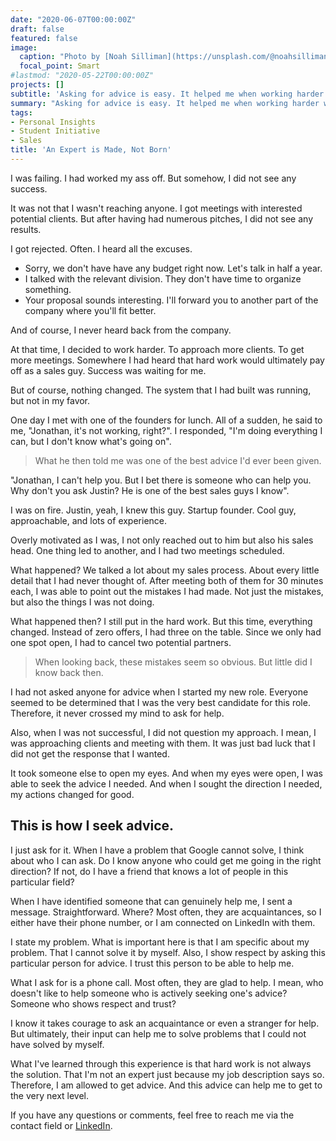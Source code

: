 ```yaml
---
date: "2020-06-07T00:00:00Z"
draft: false
featured: false
image:
  caption: "Photo by [Noah Silliman](https://unsplash.com/@noahsilliman) on [Unsplash](https://unsplash.com/photos/gzhyKEo_cbU)"
  focal_point: Smart
#lastmod: "2020-05-22T00:00:00Z"
projects: []
subtitle: 'Asking for advice is easy. It helped me when working harder was not the answer.'
summary: "Asking for advice is easy. It helped me when working harder was not the answer."
tags: 
- Personal Insights
- Student Initiative
- Sales
title: 'An Expert is Made, Not Born'
---
```


I was failing. I had worked my ass off. But somehow, I did not see any success.

It was not that I wasn't reaching anyone. I got meetings with interested potential clients. But after having had numerous pitches, I did not see any results.

I got rejected. Often. I heard all the excuses.

* Sorry, we don't have have any budget right now. Let's talk in half a year.
* I talked with the relevant division. They don't have time to organize something.
* Your proposal sounds interesting. I'll forward you to another part of the company where you'll fit better.

And of course, I never heard back from the company.

At that time, I decided to work harder. To approach more clients. To get more meetings. Somewhere I had heard that hard work would ultimately pay off as a sales guy. Success was waiting for me.

But of course, nothing changed. The system that I had built was running, but not in my favor.

One day I met with one of the founders for lunch. All of a sudden, he said to me, "Jonathan, it's not working, right?". I responded, "I'm doing everything I can, but I don't know what's going on".

>What he then told me was one of the best advice I'd ever been given.

"Jonathan, I can't help you. But I bet there is someone who can help you. Why don't you ask Justin? He is one of the best sales guys I know".

I was on fire. Justin, yeah, I knew this guy. Startup founder. Cool guy, approachable, and lots of experience.

Overly motivated as I was, I not only reached out to him but also his sales head. One thing led to another, and I had two meetings scheduled.

What happened? We talked a lot about my sales process. About every little detail that I had never thought of. After meeting both of them for 30 minutes each, I was able to point out the mistakes I had made. Not just the mistakes, but also the things I was not doing.

What happened then? I still put in the hard work. But this time, everything changed. Instead of zero offers, I had three on the table. Since we only had one spot open, I had to cancel two potential partners.

>When looking back, these mistakes seem so obvious. But little did I know back then.

I had not asked anyone for advice when I started my new role. Everyone seemed to be determined that I was the very best candidate for this role. Therefore, it never crossed my mind to ask for help.

Also, when I was not successful, I did not question my approach. I mean, I was approaching clients and meeting with them. It was just bad luck that I did not get the response that I wanted.

It took someone else to open my eyes. And when my eyes were open, I was able to seek the advice I needed. And when I sought the direction I needed, my actions changed for good.

## This is how I seek advice.

I just ask for it. When I have a problem that Google cannot solve, I think about who I can ask. Do I know anyone who could get me going in the right direction? If not, do I have a friend that knows a lot of people in this particular field?

When I have identified someone that can genuinely help me, I sent a message. Straightforward. Where? Most often, they are acquaintances, so I either have their phone number, or I am connected on LinkedIn with them.

I state my problem. What is important here is that I am specific about my problem. That I cannot solve it by myself. Also, I show respect by asking this particular person for advice. I trust this person to be able to help me.

What I ask for is a phone call. Most often, they are glad to help. I mean, who doesn't like to help someone who is actively seeking one's advice? Someone who shows respect and trust?

I know it takes courage to ask an acquaintance or even a stranger for help. But ultimately, their input can help me to solve problems that I could not have solved by myself.

What I've learned through this experience is that hard work is not always the solution. That I'm not an expert just because my job description says so. Therefore, I am allowed to get advice. And this advice can help me to get to the very next level.

If you have any questions or comments, feel free to reach me via the contact field or [LinkedIn](https://linkedin.com/in/jonathan-ratschat).

